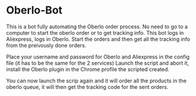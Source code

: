 # Oberlo-Bot

This is a bot fully automating the Oberlo order process. No need to go to a computer to start the oberlo order or to get tracking info.
This bot logs in Aliexpress, logs in Oberlo. Start the orders and then get all the tracking info from the preivously done orders.

Place your username and password for Oberlo and Aliexpress in the config file (it has to be the same for the 2 services)
Launch the script and abort it, install the Oberlo plugin in the Chrome profile the scripted created.

You can now launch the scrip again and it will order all the products in the oberlo queue, it will then get the tracking code for the sent orders.
